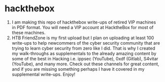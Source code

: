 # hackthebox
1. I am making this repo of hackthebox write-ups of retired VIP machines in PDF format. You will need a VIP account at HacktheBox for most of these machines.
2. HTB FriendZone is my first upload but I plan on uploading at least 100 write-ups to help newcommers of the cyber security community that are trying to learn cyber security from zero like I did. That is why I created my walk-throughs as supplementals to the already amazing content by some of the best in Hacking i.e. ippsec (YouTube), 0xdf (Gitlab), S4vitar (YouTube), and many more. Check out these channels for great content, and if you are missing something perhaps I have it covered in my supplemental write-ups. Enjoy!

